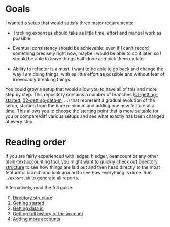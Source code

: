 # Goals

I wanted a setup that would satisfy three major requirements:

- Tracking expenses should take as little time, effort and manual work as possible

- Eventual consistency should be achievable: even if I can't record something precisely right now, maybe I would be able to do it later, so I should be able to leave things half-done and pick them up later 

- Ability to refactor is a must. I want to be able to go back and change the way I am doing things, with as little effort as possible and without fear of irrevocably breaking things.

You could grow a setup that would allow you to have all of this and more step by step. This repository contains a number of branches ([01-getting-started](../../tree/01-getting-started), [02-getting-data-in](../tree/02-getting-data-in), ...) that represent a gradual evolution of the setup, starting from the bare minimum and adding one new feature at a time. This allows you to choose the starting point that is more suitable for you or compare/diff various setups and see what exactly has been changed at every step.

# Reading order

If you are fairly experienced with ledger, hledger, beancount or any other plain-text accounting tool, you might want to quickly check out [Directory structure](Directory-structure) to see how things are laid out and then head directly to the most featureful branch and look around to see how everything is done. Run `./export.sh` to generate all reports.

Alternatively, read the full guide:

0. [Directory structure](Directory-structure)
1. [Getting started](Getting-started)
2. [Getting data in](Getting-data-in)
3. [Getting full history of the account](Getting-full-history-of-the-account)
4. [Adding more accounts](Adding-more-accounts)